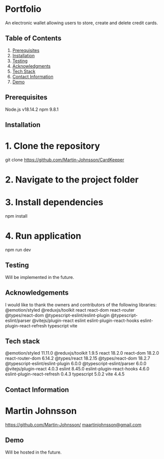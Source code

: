 # Portfolio

An electronic wallet allowing users to store, create and delete credit cards.

## Table of Contents

1. [Prerequisites](#prerequisites)
2. [Installation](#installation)
3. [Testing](#testing)
4. [Acknowledgments](#acknowledgements)
5. [Tech Stack](#tech-stack)
6. [Contact Information](#contact-information)
7. [Demo](#demo)

## Prerequisites

Node.js v18.14.2
npm 9.8.1

## Installation

# 1. Clone the repository

git clone https://github.com/Martin-Johnsson/CardKeeper

# 2. Navigate to the project folder

# 3. Install dependencies

npm install

# 4. Run application

npm run dev

## Testing

Will be implemented in the future.

## Acknowledgements

I would like to thank the owners and contributors of the following libraries:
@emotion/styled
@reduxjs/toolkit
react
react-dom
react-router
@types/react-dom
@typescript-eslint/eslint-plugin
@typescript-eslint/parser
@vitejs/plugin-react
eslint
eslint-plugin-react-hooks
eslint-plugin-react-refresh
typescript
vite

## Tech stack

@emotion/styled 11.11.0
@reduxjs/toolkit 1.9.5
react 18.2.0
react-dom 18.2.0
react-router-dom 6.14.2
@types/react 18.2.15
@types/react-dom 18.2.7
@typescript-eslint/eslint-plugin 6.0.0
@typescript-eslint/parser 6.0.0
@vitejs/plugin-react 4.0.3
eslint 8.45.0
eslint-plugin-react-hooks 4.6.0
eslint-plugin-react-refresh 0.4.3
typescript 5.0.2
vite 4.4.5

## Contact Information

# Martin Johnsson

https://github.com/Martin-Johnsson/
maartinjohnsson@gmail.com

## Demo

Will be hosted in the future.
